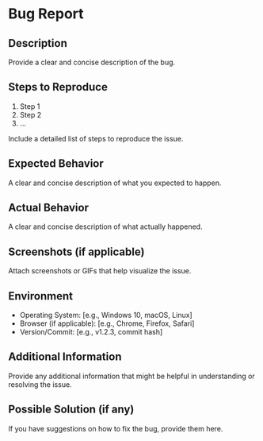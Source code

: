 # Bug Report

## Description

Provide a clear and concise description of the bug.

## Steps to Reproduce

1. Step 1
2. Step 2
3. ...

Include a detailed list of steps to reproduce the issue.

## Expected Behavior

A clear and concise description of what you expected to happen.

## Actual Behavior

A clear and concise description of what actually happened.

## Screenshots (if applicable)

Attach screenshots or GIFs that help visualize the issue.

## Environment

- Operating System: [e.g., Windows 10, macOS, Linux]
- Browser (if applicable): [e.g., Chrome, Firefox, Safari]
- Version/Commit: [e.g., v1.2.3, commit hash]

## Additional Information

Provide any additional information that might be helpful in understanding or resolving the issue.

## Possible Solution (if any)

If you have suggestions on how to fix the bug, provide them here.
